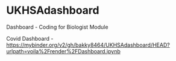 # UKHSAdashboard
Dashboard - Coding for Biologist Module


Covid Dashboard - https://mybinder.org/v2/gh/bakky8464/UKHSAdashboard/HEAD?urlpath=voila%2Frender%2FDashboard.ipynb
